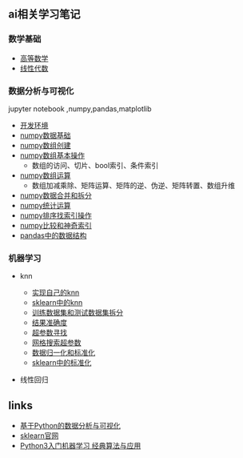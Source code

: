 ## ai相关学习笔记


### 数学基础

- [高等数学](math/高等数学.md)
- [线性代数](math/线性代数.md)

### 数据分析与可视化

jupyter notebook ,numpy,pandas,matplotlib

- [开发环境](datahandling/docs/开发环境.md)
- [numpy数据基础](datahandling/01-NumpyArrayBasics/01-NumpyArrayBasics.ipynb)
- [numpy数组创建](datahandling/02-NumpyCreateArray/02CreateNumpyArray.ipynb)
- [numpy数组基本操作](datahandling/03-NumpyArrayBasicOperations/03-NumpyArrayBasicOperations.ipynb)
    - 数组的访问、切片、bool索引、条件索引
- [numpy数组运算](datahandling/04-NumpyComputationArray/04-ComputationNumpyArray.ipynb)
    - 数组加减乘除、矩阵运算、矩阵的逆、伪逆、矩阵转置、数组升维
- [numpy数据合并和拆分](datahandling/05-NumpyConcatenateAndSplit/05-ConcatenateAndSplit.ipynb)
- [numpy统计运算](datahandling/06-NumpyAggregationOperator/06-AggregationOperator.ipynb)
- [numpy排序找索引操作](datahandling/07-NumpyArgAndSortOperation/07-ArgAndSortOperation.ipynb)
- [numpy比较和神奇索引](datahandling/08-ComparisonAndFancyIndexing/08-ComparisonAndFancyIndexing.ipynb)
- [pandas中的数据结构](datahandling/20-PandasDataFrameSeriesPanel/pandasDataFrameSeriesPanel.ipynb)


### 机器学习

- knn
  - [实现自己的knn](machinelearning/knn/01-kNNBasics/01-kNN-Basics.ipynb)
  - [sklearn中的knn](machinelearning/knn/02-kNNInScikitLearn/02-kNN-in-scikit-learn.ipynb)
  - [训练数据集和测试数据集拆分](machinelearning/knn/03-TrainTestSplit/03-TrainTestSplit.ipynb)
  - [结果准确度](machinelearning/knn/04-AccuracyScore/04-AccuracyScore.ipynb)
  - [超参数寻找](machinelearning/knn/05-HyperParameters/05-HyperParameters.ipynb)
  - [网格搜索超参数](machinelearning/knn/06-GridSearch/06-GridSearch.ipynb)
  - [数据归一化和标准化](machinelearning/knn/07-FeatureScaling/07-FeatureScaling.ipynb)
  - [sklearn中的标准化](machinelearning/knn/08-ScalerinScikitLearn/08-Scaler-in-Scikit-Learn.ipynb)

- 线性回归






## links
- [基于Python的数据分析与可视化](https://juejin.cn/book/7240731597035864121)
- [sklearn官网](https://scikit-learn.org/stable/index.html)
- [Python3入门机器学习 经典算法与应用](https://coding.imooc.com/class/chapter/169.html)



